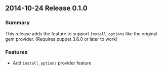 ## 2014-10-24 Release 0.1.0
### Summary

This release adds the feature to support `install_options` like the original gem provider. (Requires puppet 3.6.0 or later to work)

### Features
- Add `install_options` provider feature
